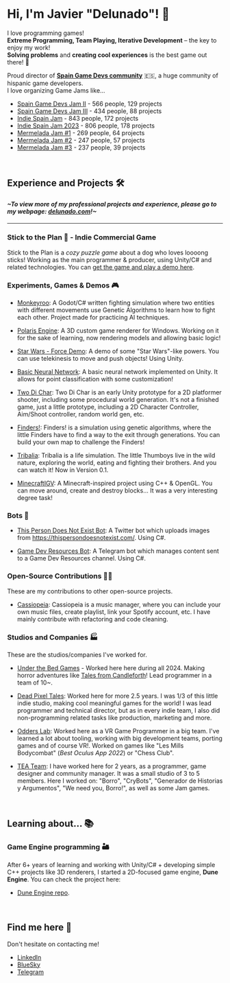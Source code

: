# Hi, I'm Javier "Delunado"! 👋

I love programming games! <br>
**Extreme Programming, Team Playing, Iterative Development** – the key to enjoy my work! <br>
**Solving problems** and **creating cool experiences** is the best game out there! 🧙 <br>

Proud director of **[Spain Game Devs community](https://bsky.app/profile/spaingamedevs.bsky.social)** 🇪🇸, a huge community of hispanic game developers.
<br> I love organizing Game Jams like...

- [Spain Game Devs Jam II](https://itch.io/jam/spain-game-devs-jam-ii) - 566 people, 129 projects
- [Spain Game Devs Jam III](https://itch.io/jam/spain-game-devs-jam-iii) - 434 people, 88 projects
- [Indie Spain Jam](https://itch.io/jam/indie-spain-jam) - 843 people, 172 projects
- [Indie Spain Jam 2023](https://itch.io/jam/indie-spain-jam-23) - 806 people, 178 projects
- [Mermelada Jam #1](https://itch.io/jam/mermelada-jam) - 269 people, 64 projects
- [Mermelada Jam #2](https://itch.io/jam/mermelada-jam-2) - 247 people, 57 projects
- [Mermelada Jam #3](https://itch.io/jam/mermelada-jam-3) - 237 people, 39 projects

<br>

## Experience and Projects 🛠️
#### ***\~To view more of my professional projects and experience, please go to my webpage: [delunado.com](https://delunado.com)!\~***
---

### Stick to the Plan 🐶 - Indie Commercial Game

Stick to the Plan is a _cozy puzzle game_ about a dog who loves loooong sticks! Working as the main programmer & producer, using Unity/C# and related technologies. You can [get the game and play a demo here](https://store.steampowered.com/app/2334280/Stick_to_the_Plan/).


### Experiments, Games & Demos 🎮

- [Monkeyroo](https://github.com/Delunado/Evolutionary-Fighting): A Godot/C# written fighting simulation where two entities with different movements use Genetic Algorithms to learn how to fight each other. Project made for practicing AI techniques.

- [Polaris Engine](https://github.com/Delunado/PolarisEngine): A 3D custom game renderer for Windows. Working on it for the sake of learning, now rendering models and allowing basic logic! 

- [Star Wars - Force Demo](https://github.com/Delunado/Star-Wars-Force-Demo): A demo of some "Star Wars"-like powers. You can use telekinesis to move and push objects! Using Unity.

- [Basic Neural Network](https://github.com/Delunado/NeuralNetworkBasics): A basic neural network implemented on Unity. It allows for point classification with some customization!

- [Two Di Char](https://github.com/Delunado/TwoDiChar): Two Di Char is an early Unity prototype for a 2D platformer shooter, including some procedural world generation. It's not a finished game, just a little prototype, including a 2D Character Controller, Aim/Shoot controller, random world gen, etc.

- [Finders!](https://github.com/Delunado/Finders): Finders! is a simulation using genetic algorithms, where the little Finders have to find a way to the exit through generations. You can build your own map to challenge the Finders!

- [Tribalia](https://delunado.itch.io/tribalia): Tribalia is a life simulation. The little Thumboys live in the wild nature, exploring the world, eating and fighting their brothers. And you can watch it! Now in Version 0.1.

- [MinecraftIGV](https://github.com/Delunado/MinecraftIGV): A Minecraft-inspired project using C++ & OpenGL. You can move around, create and destroy blocks... It was a very interesting degree task!


### Bots 🤖

- [This Person Does Not Exist Bot](https://github.com/Delunado/ThisPersonDoesNotExistBot): A Twitter bot which uploads images from https://thispersondoesnotexist.com/. Using C#.

- [Game Dev Resources Bot](https://github.com/Delunado/GameDevResourcesBot): A Telegram bot which manages content sent to a Game Dev Resources channel. Using C#.


### Open-Source Contributions 👨‍💻

These are my contributions to other open-source projects.

- [Cassiopeia](https://github.com/Delunado/cassiopeia): Cassiopeia is a music manager, where you can include your own music files, create playlist, link your Spotify account, etc. I have mainly contribute with refactoring and code cleaning.

### Studios and Companies 🏭

These are the studios/companies I've worked for.

- [Under the Bed Games](https://underthebedgames.com/) - Worked here here during all 2024. Making horror adventures like [Tales from Candleforth](https://store.steampowered.com/app/2200410/Tales_from_Candleforth/)! Lead programmer in a team of 10~. 

- [Dead Pixel Tales](https://www.deadpixeltales.com/): Worked here for more 2.5 years. I was 1/3 of this little indie studio, making cool meaningful games for the world! I was lead programmer and technical director, but as in every indie team, I also did non-programming related tasks like production, marketing and more.

- [Odders Lab](http://odderslab.com/): Worked here as a VR Game Programmer in a big team. I've learned a lot about tooling, working with big development teams, porting games and of course VR!. Worked on games like "Les Mills Bodycombat" (*Best Oculus App 2022*) or "Chess Club".

- [TEA Team](https://www.teateamgames.com/): I have worked here for 2 years, as a programmer, game designer and community manager. It was a small studio of 3 to 5 members. Here I worked on: "Borro", "CryBots", "Generador de Historias y Argumentos", "We need you, Borro!", as well as some Jam games.

<br>

## Learning about... 📚

### Game Engine programming 🏜️

After 6+ years of learning and working with Unity/C# + developing simple C++ projects like 3D renderers, I started a 2D-focused game engine, **Dune Engine**. You can check the project here:

- [Dune Engine repo](https://github.com/Delunado/Dune-Engine.git).

<br>

## Find me here 📨

Don't hesitate on contacting me!

- [LinkedIn](https://www.linkedin.com/in/javi-camacho/)
- [BlueSky](https://bsky.app/profile/delunado.com)
- [Telegram](https://t.me/Delunado)
